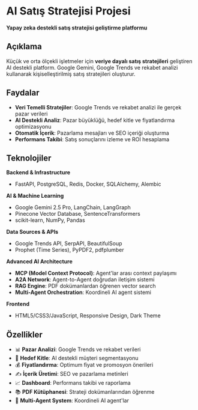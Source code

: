 # AI Satış Stratejisi Projesi

**Yapay zeka destekli satış stratejisi geliştirme platformu**

## Açıklama

Küçük ve orta ölçekli işletmeler için **veriye dayalı satış stratejileri** geliştiren AI destekli platform. Google Gemini, Google Trends ve rekabet analizi kullanarak kişiselleştirilmiş satış stratejileri oluşturur.

## Faydalar

- **Veri Temelli Stratejiler**: Google Trends ve rekabet analizi ile gerçek pazar verileri
- **AI Destekli Analiz**: Pazar büyüklüğü, hedef kitle ve fiyatlandırma optimizasyonu  
- **Otomatik İçerik**: Pazarlama mesajları ve SEO içeriği oluşturma
- **Performans Takibi**: Satış sonuçlarını izleme ve ROI hesaplama

## Teknolojiler

**Backend & Infrastructure**
- FastAPI, PostgreSQL, Redis, Docker, SQLAlchemy, Alembic

**AI & Machine Learning**
- Google Gemini 2.5 Pro, LangChain, LangGraph
- Pinecone Vector Database, SentenceTransformers
- scikit-learn, NumPy, Pandas

**Data Sources & APIs**
- Google Trends API, SerpAPI, BeautifulSoup
- Prophet (Time Series), PyPDF2, pdfplumber

**Advanced AI Architecture**
- **MCP (Model Context Protocol)**: Agent'lar arası context paylaşımı
- **A2A Network**: Agent-to-Agent doğrudan iletişim sistemi
- **RAG Engine**: PDF dokümanlardan öğrenen vector search
- **Multi-Agent Orchestration**: Koordineli AI agent sistemi

**Frontend**
- HTML5/CSS3/JavaScript, Responsive Design, Dark Theme

## Özellikler

- 📊 **Pazar Analizi**: Google Trends ve rekabet verileri
- 🎯 **Hedef Kitle**: AI destekli müşteri segmentasyonu
- 💰 **Fiyatlandırma**: Optimum fiyat ve promosyon önerileri
- ✍️ **İçerik Üretimi**: SEO ve pazarlama metinleri
- 📈 **Dashboard**: Performans takibi ve raporlama
- 📚 **PDF Kütüphanesi**: Strateji dokümanlarından öğrenme
- 🤖 **Multi-Agent System**: Koordineli AI agent'lar


